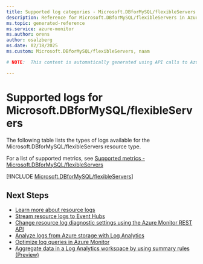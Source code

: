 ```yaml
---
title: Supported log categories - Microsoft.DBforMySQL/flexibleServers
description: Reference for Microsoft.DBforMySQL/flexibleServers in Azure Monitor Logs.
ms.topic: generated-reference
ms.service: azure-monitor
ms.author: orens
author: osalzberg
ms.date: 02/18/2025
ms.custom: Microsoft.DBforMySQL/flexibleServers, naam

# NOTE:  This content is automatically generated using API calls to Azure. Any edits made on these files will be overwritten in the next run of the script. 

---
```





# Supported logs for Microsoft.DBforMySQL/flexibleServers  
The following table lists the types of logs available for the Microsoft.DBforMySQL/flexibleServers resource type.
  
  
  
For a list of supported metrics, see [Supported metrics - Microsoft.DBforMySQL/flexibleServers](../supported-metrics/microsoft-dbformysql-flexibleservers-metrics.md)  
  

  
[!INCLUDE [Microsoft.DBforMySQL/flexibleServers](~/reusable-content/ce-skilling/azure/includes/azure-monitor/reference/logs/microsoft-dbformysql-flexibleservers-logs-include.md)]  
  

## Next Steps

* [Learn more about resource logs](/azure/azure-monitor/essentials/platform-logs-overview)
* [Stream resource logs to Event Hubs](/azure/azure-monitor/essentials/resource-logs#send-to-azure-event-hubs)
* [Change resource log diagnostic settings using the Azure Monitor REST API](/rest/api/monitor/diagnosticsettings)
* [Analyze logs from Azure storage with Log Analytics](/azure/azure-monitor/essentials/resource-logs#send-to-log-analytics-workspace)
* [Optimize log queries in Azure Monitor](/azure/azure-monitor/logs/query-optimization)
* [Aggregate data in a Log Analytics workspace by using summary rules (Preview)](/azure/azure-monitor/logs/summary-rules)